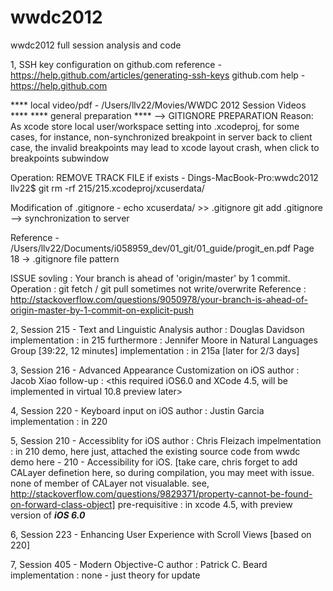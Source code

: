wwdc2012
========

wwdc2012 full session analysis and code

1, SSH key configuration on github.com 
reference - https://help.github.com/articles/generating-ssh-keys
github.com help - https://help.github.com

**** local video/pdf - /Users/llv22/Movies/WWDC 2012 Session Videos ****
**** general preparation ****
--> GITIGNORE PREPARATION
Reason: As xcode store local user/workspace setting into <project>.xcodeproj, for some cases, for instance, non-synchronized breakpoint in server back to client case, the invalid breakpoints may lead to xcode layout crash, when click to breakpoints subwindow

Operation: 
REMOVE TRACK FILE if exists - Dings-MacBook-Pro:wwdc2012 llv22$ git rm -rf 215/215.xcodeproj/xcuserdata/

Modification of .gitignore - 
echo xcuserdata/ >> .gitignore
git add .gitignore
--> synchronization to server

Reference - /Users/llv22/Documents/i058959_dev/01_git/01_guide/progit_en.pdf
Page 18 -> .gitignore file pattern

ISSUE sovling : Your branch is ahead of 'origin/master' by 1 commit.
Operation : git fetch / git pull sometimes not write/overwrite
Reference : http://stackoverflow.com/questions/9050978/your-branch-is-ahead-of-origin-master-by-1-commit-on-explicit-push

2, Session 215 - Text and Linguistic Analysis
author : Douglas Davidson
implementation : in 215
furthermore : Jennifer Moore in Natural Languages Group [39:22, 12 minutes]
implementation : in 215a [later for 2/3 days]

3, Session 216 - Advanced Appearance Customization on iOS
author : Jacob Xiao
follow-up : <this required iOS6.0 and XCode 4.5, will be implemented in virtual 10.8 preview later>

4, Session 220 - Keyboard input on iOS
author : Justin Garcia
implementation : in 220

5, Session 210 - Accessiblity for iOS
author : Chris Fleizach
impelmentation : in 210 demo, here just, attached the existing source code from wwdc demo here - 210 - Accessibility for iOS. [take care, chris forget to add CALayer definetion here, so during compilation, you may meet with issue. none of member of CALayer not visualable. see, http://stackoverflow.com/questions/9829371/property-cannot-be-found-on-forward-class-object]
pre-requisitive : in xcode 4.5, with preview version of ***iOS 6.0***

6, Session 223 - Enhancing User Experience with Scroll Views [based on 220]

7, Session 405 - Modern Objective-C
author : Patrick C. Beard
implementation : none - just theory for update
